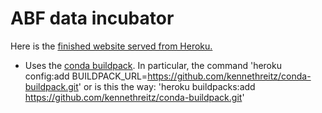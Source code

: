 # ABF data incubator

Here is the [finished website served from Heroku.](https://hard-drive-analysis.herokuapp.com/)

 * Uses the [conda buildpack](https://github.com/kennethreitz/conda-buildpack). In particular, the command 'heroku config:add BUILDPACK_URL=https://github.com/kennethreitz/conda-buildpack.git' or is this the way: 'heroku buildpacks:add https://github.com/kennethreitz/conda-buildpack.git'



